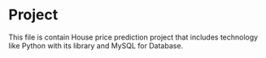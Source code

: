 # Project
This file is contain House price prediction project that includes technology like Python with its library and MySQL for Database.
